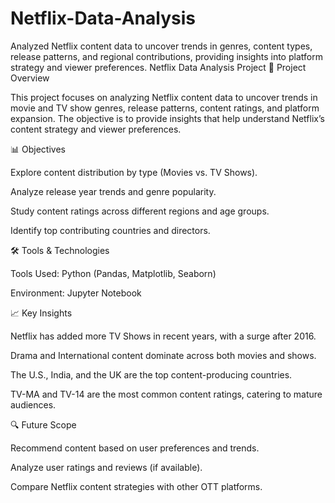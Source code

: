 # Netflix-Data-Analysis
Analyzed Netflix content data to uncover trends in genres, content types, release patterns, and regional contributions, providing insights into platform strategy and viewer preferences.
Netflix Data Analysis Project
📌 Project Overview

This project focuses on analyzing Netflix content data to uncover trends in movie and TV show genres, release patterns, content ratings, and platform expansion. The objective is to provide insights that help understand Netflix’s content strategy and viewer preferences.

📊 Objectives

Explore content distribution by type (Movies vs. TV Shows).

Analyze release year trends and genre popularity.

Study content ratings across different regions and age groups.

Identify top contributing countries and directors.

🛠 Tools & Technologies

Tools Used: Python (Pandas, Matplotlib, Seaborn) 


Environment: Jupyter Notebook 

📈 Key Insights

Netflix has added more TV Shows in recent years, with a surge after 2016.

Drama and International content dominate across both movies and shows.

The U.S., India, and the UK are the top content-producing countries.

TV-MA and TV-14 are the most common content ratings, catering to mature audiences.



🔍 Future Scope

Recommend content based on user preferences and trends.

Analyze user ratings and reviews (if available).

Compare Netflix content strategies with other OTT platforms.
